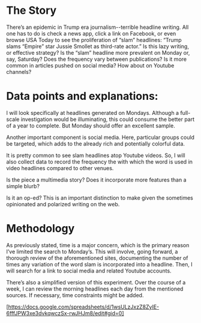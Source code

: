 # The Story

There’s an epidemic in Trump era journalism--terrible headline writing. All one has to do is check a news app, click a link on Facebook, or even browse USA Today to see the proliferation of “slam” headlines: “Trump slams “Empire” star Jussie Smollet as third-rate actor.” Is this lazy writing, or effective strategy? Is the “slam” headline more prevalent on Monday or, say, Saturday? Does the frequency vary between publications? Is it more common in articles pushed on social media? How about on Youtube channels? 

# Data points and explanations: 

I will look specifically at headlines generated on Mondays. Although a full-scale investigation would be illuminating, this could consume the better part of a year to complete. But Monday should offer an excellent sample. 

Another important component is social media. Here, particular groups could be targeted, which adds to the already rich and potentially colorful data. 

It is pretty common to see slam headlines atop Youtube videos. So, I will also collect data to record the frequency the with which the word is used in video headlines compared to other venues.  

Is the piece a multimedia story? Does it incorporate more features than a simple blurb? 

Is it an op-ed? This is an important distinction to make given the sometimes opinionated and polarized writing on the web. 

# Methodology

As previously stated, time is a major concern, which is the primary reason I’ve limited the search to Monday’s. This will involve, going forward, a thorough review of the aforementioned sites, documenting the number of times any variation of the word slam is incorporated into a headline. Then, I will search for a link to social media and related Youtube accounts. 

There’s also a simplified version of this experiment. Over the course of a week, I can review the morning headlines each day from the mentioned sources. If necessary, time constraints might be added.   

[https://docs.google.com/spreadsheets/d/1wsULzJxzZ8ZyIE-6fffJPW3xe3dvkqwczSx-rwJHJm8/edit#gid=0]


